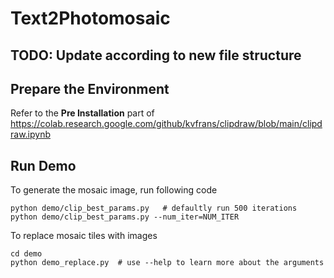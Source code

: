 # Text2Photomosaic

## TODO: Update according to new file structure

## Prepare the Environment
Refer to the **Pre Installation** part of https://colab.research.google.com/github/kvfrans/clipdraw/blob/main/clipdraw.ipynb

## Run Demo
To generate the mosaic image, run following code
```
python demo/clip_best_params.py   # defaultly run 500 iterations
python demo/clip_best_params.py --num_iter=NUM_ITER
```
To replace mosaic tiles with images
```
cd demo
python demo_replace.py  # use --help to learn more about the arguments
```